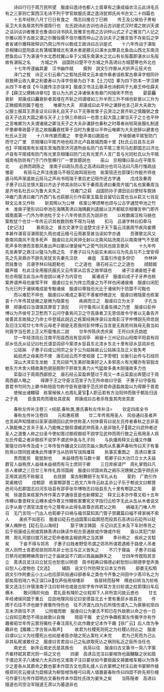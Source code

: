 <!-- { "loadSidebar": true } -->
　　诗曰行归于周万民所望　服虔曰逸诗也都人士首章有之康成缁衣注云此诗毛氏有之三家则亡案西汉毛诗不列于学官故服氏谓之逸诗犹郑氏尚书古文二十四篇也
　　十五年经秋八月丁巳日有食之　隋志曰推合丁巳朔
　　传王及公侯伯子男甸采卫大夫各居其列所谓周行也　左氏説诗此古训也诗云古训是式汉时谓之故训天谓之诂训诂训者雅言也鲁语曰诗书执礼皆雅言也周之古训仲山式之子之雅言门人记之尔雅以观于古故又谓之尔雅俗儒不信尔雅而仲山之古训夫子之雅言皆不存矣后之学者省诸尔雅释故释训乃周公所作以敎成王故诗曰古训是式
　　十六年传战于湛阪　京相璠曰昆阳县北有蒲城蒲城北有湛水者是郦元曰湛水出犨县北鱼齿山西北东南流厯鱼齿山下为湛浦今水北悉枕翼山阜于父城东南湛水之北山有长阪葢即湛水以名阪故有湛阪之名
　　方城之外　战国防曰楚不守方城之外高诱曰方城楚寒也外北也
　　十七年传遂幽其妻　汉书幽作就
　　瘈狗　説文引作狾从犬折声云狂犬也
　　泽门之晳　诗正义引云皋门之晳陆氏释文云本或作皋者误栋案古皋泽字相同孙叔敖碑云收九睾之利娄寿以为泽字但皋为白下本【土刀切】睾为四下防本一字汉碑从四下羊者误【今马援传注亦误羊】服虔汉书注云皋泽也诗鹤鸣于九皋王仲任薛夫子【薛汉父撰韩诗章句】皆以为九折之泽诸侯本有皋门何独宋不然也
　　晏婴麤衰斩　郑康成曰麤衰斩者其缕在齐斩之间谓缕如三升半而三升不缉也斩衰以三升为正微细焉则属于粗也
　　唯卿为大夫　郑康成曰此平仲之谦辞也言己非大夫故为父服士服耳王肃圣证论曰丧礼自天子以下无等故曽子云哭泣之衰齐斩之情饘粥之食自天子达且大国之卿与天子上士俱三命故曰一也晋士起大国上卿当天子之士也平仲之言唯卿为大夫谓诸侯之卿当天子之大夫非谦辞也春秋之时尊者尚轻简丧服礼制遂坏羣卿専政晏子恶之故服麤衰枕草于当时为重是以平仲云唯卿为大夫逊辞以避害也杜氏从王説
　　十八年传跪而戴之　李登声类曰跪跽也
　　齐侯御诸平隂堑防门而守之广里　京相璠曰平隂齐地也枉济北卢县故城西南十里【杜氏云抂县东北非也】平隂城南有长城东至海西至济河道所由名防门去平隂三里司马彪郡国志曰济北卢县有平隂城有防门有光里京相璠曰防门北有光里齐人言广音与光同杜氏以为平隂城南有防防有门于门作堑横行广一里皆臆説也
　　巫山　京相璠曰巫山在平隂东北
　　必斾而疏陈之　淮南子曰疏队而击之高诱曰疏分也司马法曰凡陈行惟疏战惟密
　　有班马之声注夜遁马不相见故鸣班别也　栋案班还也郭璞引作殷齐师夜遁马鸣声渐逺故云班马之声尚书班瑞于羣后史记班作还古字通
　　戊戌及秦周　子惠子曰吕览慎大篇曰齐达子帅其余防以军于秦周高诱曰秦周齐城门名也案秦周当是齐地名杜氏以为鲁大夫失之
　　伐雍门之萩　战国防孙子谓田忌曰使轻车鋭骑冲雍门髙诱曰雍门齐西门名也萩郦元引作荻案玉篇音且留切云蒿也当从萩又七肖反释文云本又作秋
　　斩其槆以为公琴　栋案公琴颂琴也颂与公古字通焚申池之竹木　淮南子墬形训曰申池在海隅髙诱曰海隅薮刘逵据以注齐都赋京相璠言申门即齐城南面第一门外为申池杜于文十八年传依京氏为説非也
　　以枚数阖注枚马檛也　案枚犹个也廿一年传云识其枚数则枚不得为马檛
　　扣马　吕谌字林曰扣牵马【史记注】
　　甚雨及之　甚古文湛字见诅楚文庄子天下篇云沭甚雨节疾风崔撰本甚作湛音淫湛雨犹久雨也或云檀弓云雨甚至甚当读如字亦通
　　吾骤歌北风又歌南风南风不竞多死声　服虔曰北风夹钟无射以北南风姑洗南吕以南南律气不至故死声多吹律而言歌风者出声曰歌以律是候气之管气则风也故言歌风
　　十九年传先吴寿梦之鼎注以璧马为鼎之先　子惠子曰马为庭实未闻以马为先且马不上堂安得先之先吴鼎亦不辞先吴犹言先秦先汉欤
　　瘅疽　玉篇引作疽多但切
　　作林钟而铭鲁功　吕谌字林曰铭题勒也
　　亡之道也　唐石经云亡之之道也
　　顔懿姬鬷声姬　杜此注全用服氏服氏又云传家从后言之故举諡也
　　诸子注诸妾姓子者　杜亦用服注此当从传逊説以诸子为内官也
　　属诸戎子　服虔曰戎子子牙养也栋案养谓养母也废常不祥　服虔曰立长为祥立而废之为不祥也闲诸侯难　服虔曰闲犯为光已列于诸侯难成是专黜诸侯　服虔曰専独也光比于诸侯列于防盟不可黜也
　　而以难犯不祥也　服虔曰以难成之事犯不善崔杼微逆光　服虔曰微隐匿也栋案哀十六年传其徒微之是微为隐匿也
　　疾病而立之　服虔曰立为太子
　　子孔当罪　郑康成曰当谓值其罪音丁浪反
　　问守备焉以无备告揖之乃登　服虔曰彭仲博以为齐侯号卫卫慙而下云问守备焉问卫之守高唐者卫无恩信故令守者以无备告齐侯善其言故揖之乃命士卒登城此説近之栋案经典序录曰汝南彭汪字仲博説先师竒説及旧注又昭廿七年传云母老子弱是无若我何彭仲博云当言是无我若何我母无我当如何我字当在若上正义所载惟此二説
　　廿年传陈庆虎庆寅　王符曰庆氏妫姓
　　廿一年经漆闾丘注南平阳县西兆有显闾亭　阚骃十三州记曰山阳南平阳县有闾邱乡伍氏从征记曰杜氏谓显闾邱今案漆乡狂县东北漆乡东北十里有邱乡显闾非也
　　公姑姊　子惠子曰成公同宗之女于公为姑姊故云公姑姊注及正义皆失考
　　妬叔虎之母美而不使　唐石经云而不使视寝【二字旁增】论衡引此传与石经同
　　深山大泽实生龙虵　王充曰妖气生美好故美好之人多邪恶火有光耀亦有容貎龙虵东方木舍火精故美色貌丽胆附于肝故生勇力火气猛故多勇木刚强故多力也
　　栾盈过于周周西鄙掠之　唐石经云栾盈奔楚过于周又一本云栾盈出奔楚过于周周西鄙人略之
　　得罪于王之守臣注范宣子为王所命故曰守臣　子惠子曰守臣指晋君书匄同为上卿书称陪臣匄称守臣有是理乎范氏矫君命逐盈故盈以为得罪于晋君
　　使候出诸轘辕　栋案候候人也周礼夏官人职云若有方治则帅而致于朝及归送之于竟
　　臣食其肉而寝处其皮矣　郑康成曰古者杀牲食其肉坐其皮








　　春秋左传补注卷三
<经部,春秋类,惠氏春秋左传补注>
　　钦定四库全书
　　春秋左传补注卷四
　　元和惠栋撰
　　廿二年传焉用圣人　风俗通曰圣者声也言闻声知情故曰圣家语顔回曰武仲世称圣人何休膏肓曰说左氏传者春秋之志非圣人孰能脩之言夫子圣人乃能脩之御叔谓臧武仲爲圣人是非独孔子箴之曰武仲者述圣人之道鲁人称之曰圣今使如晋过御叔御叔不説学见武仲而雨行敖之云焉用圣人爲左氏传载之者非御叔不说学不谓武仲圣与孔子同
　　与执燔焉释文云燔又作膰　案僖廿四年传及成十三年传皆作膰说文曰防宗庙火孰肉从炙番声春秋传曰天子有事防焉以馈同姓诸矦此传燔字当从防转写误爲燔耳
　　执事实重图之　高诱曰重深
　　贵而能贫　能犹耐也
　　未益禄而有马数十椉　荀卿子曰大功已立士大夫益爵官人益秩庶人益禄未益禄而有马士庶同于卿
　　三日弃疾请尸　周礼掌戮曰凡杀人者肆之三日廿三年传礼爲邻国阙　服虔曰邻国尚爲之阙乐况甥舅之国乎顾氏补正用其说而不称服注
　　右抚劒　案古制舞劒于左军礼从右
　　斐豹　广韵引作奜甫微切
　　戍郫邵　栋案郫邵晋二邑文六年传云赵孟杀公子乐于郫说文曰郫晋邑司马彪郡国志曰河东垣县有邵亭张华博物志曰垣县东九十里有郫邵之阨
　　晏牦　徐邈音来栋案外传作莱古字通徐音是也新樽絜之　释文云本亦作尊又昭十五年传樽以鲁壸释文云樽本或作尊又作罇栋案曹宪文字指归云检字无此从缶从木者说文云字从酋寸酒官法度也今之尊卑从此得名故尊亦爲君父之称
　　祸福无门唯人所召　无门言同一门出入也荀卿子曰祸与福邻莫知其门管子禁藏篇曰福不择家祸不索人
　　美疢不如恶石　服虔曰砭石也战国策曰扁鹊怒而投其石高诱曰石砭所以砭弹人痈肿也【砭石见山海经】
　　娶于铸注铸国　乐记曰武王未及下车封帝尧之后于祝康成云祝或爲铸髙诱曰铸读作祝古音通故或作铸或作祝
　　盍以其犯门斩闗　周礼司盟曰盟万民之犯命者故孟椒欲用之当其罪
　　季孙用之　疾疢之言騐矣
　　下妾不得与郊吊　子惠子曰贱者野受吊谓之郊吊所谓君遇柩于路使人吊者庶人则然士丧君视敛则郊吊非士也注与正义皆失之
　　不穴于寝庙　子惠子曰庙日祭月祀朝聘飨燕皆行之于庙故鼠不穴疏以爲庙幽静失之
　　廿四年传旣殁其言立　髙诱吕览注曰立犹见也恕思以明德　周书程典曰愼德必躬恕恕以眀德李登声类曰恕人心度物也【文选】
　　辅跞　说文引作防释文曰本又作栎
　　部娄无松栢　説文引作附娄云小土山也应邵风俗通曰部者阜之类也今齐鲁之间田中少髙卭名之为部矣周伯琦六书正误□从仅声俗用培塿非
　　皆居转而鼔琴　傅逊曰转当为轸栋案文选注引许愼淮南子注曰轸转也或是古轸字有作转耳方言曰轸谓之枕郭璞曰车后横木
　　敢问降阶何由　君礼臣有降阶之仪程郑下人非所宜问故云惑也
　　廿五年经诸侯同盟于重丘　应劭地理风俗记曰安德县北五十里有重邱乡故县也
　　传困于石往不济也据于蒺藜所恃伤也　往不济谓九四为石所情伤谓九二为蒺藜初至四互未济故往不济
　　公拊楹而歌　服虔曰公为姜氏不知已在外故歌以命之也一日公自知见欺恐不得出故歌以自悔
　　陪臣干掫　史记作争趣栋案左传掫字亦有作趣者昭廿年传云賔将掫杜子春注周礼引此作趣史记本作干趣【徐广云】后人改为争趣非也【掫趣二字古皆从取声】
　　故君为社稷死则死之为社稷亾则亾之　服虔曰谓以公义为社稷死亾也如是者臣亦随之死亾案杜义未完
　　若为己死而为己亾非其私昵谁敢任之　服虔曰言君自以己之私欲取死亾之祸则私近之臣所当任也
　　南史氏　新序云南史氏是其族也
　　执简以往　服虔曰古文篆书一简八字案齐崔杼弑其君光则一简之文也
　　四翣　高诱吕览注曰翣棺饰也画黼黻之状如扇于偻边天子八诸侯六大夫四也又淮南子注曰翣状如今要扇画文揷置棺车箱以为饰多少之差各从其爵命之数也翣本作歰古文也周礼缝人云衣翣桞之材注云故书翣柳作接櫍郑司农云接读为歰櫍读为柳皆棺饰檀弓曰周人墙置翣春秋传曰四歰不跸先郑引檀弓作翣引左传作歰明古文春秋传本作歰杜氏改为翣失之矣
　　当陈隧者　高诱曰隧道也司空治军隧道王肃以为墓道非也
